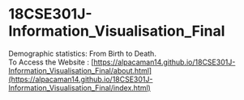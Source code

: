 # 18CSE301J-Information_Visualisation_Final
Demographic statistics: From Birth to Death.<br>
To Access the Website : [https://alpacaman14.github.io/18CSE301J-Information_Visualisation_Final/about.html](https://alpacaman14.github.io/18CSE301J-Information_Visualisation_Final/index.html)

